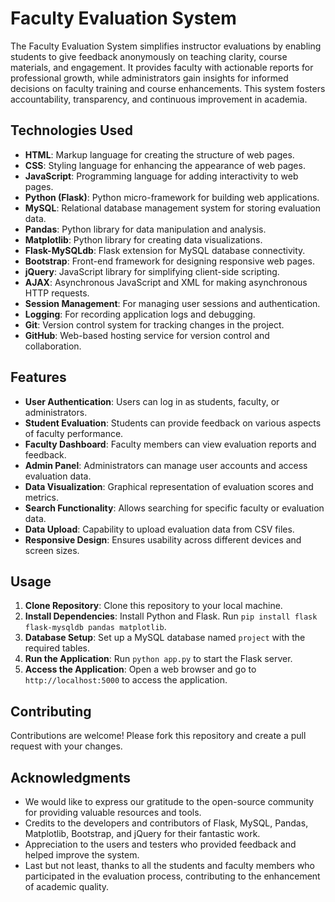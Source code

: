 # Faculty Evaluation System

The Faculty Evaluation System simplifies instructor evaluations by enabling students to give feedback anonymously on teaching clarity, course materials, and engagement. It provides faculty with actionable reports for professional growth, while administrators gain insights for informed decisions on faculty training and course enhancements. This system fosters accountability, transparency, and continuous improvement in academia.

## Technologies Used
- **HTML**: Markup language for creating the structure of web pages.
- **CSS**: Styling language for enhancing the appearance of web pages.
- **JavaScript**: Programming language for adding interactivity to web pages.
- **Python (Flask)**: Python micro-framework for building web applications.
- **MySQL**: Relational database management system for storing evaluation data.
- **Pandas**: Python library for data manipulation and analysis.
- **Matplotlib**: Python library for creating data visualizations.
- **Flask-MySQLdb**: Flask extension for MySQL database connectivity.
- **Bootstrap**: Front-end framework for designing responsive web pages.
- **jQuery**: JavaScript library for simplifying client-side scripting.
- **AJAX**: Asynchronous JavaScript and XML for making asynchronous HTTP requests.
- **Session Management**: For managing user sessions and authentication.
- **Logging**: For recording application logs and debugging.
- **Git**: Version control system for tracking changes in the project.
- **GitHub**: Web-based hosting service for version control and collaboration.


## Features
- **User Authentication**: Users can log in as students, faculty, or administrators.
- **Student Evaluation**: Students can provide feedback on various aspects of faculty performance.
- **Faculty Dashboard**: Faculty members can view evaluation reports and feedback.
- **Admin Panel**: Administrators can manage user accounts and access evaluation data.
- **Data Visualization**: Graphical representation of evaluation scores and metrics.
- **Search Functionality**: Allows searching for specific faculty or evaluation data.
- **Data Upload**: Capability to upload evaluation data from CSV files.
- **Responsive Design**: Ensures usability across different devices and screen sizes.

## Usage
1. **Clone Repository**: Clone this repository to your local machine.
2. **Install Dependencies**: Install Python and Flask. Run `pip install flask flask-mysqldb pandas matplotlib`.
3. **Database Setup**: Set up a MySQL database named `project` with the required tables.
4. **Run the Application**: Run `python app.py` to start the Flask server.
5. **Access the Application**: Open a web browser and go to `http://localhost:5000` to access the application.


## Contributing
Contributions are welcome! Please fork this repository and create a pull request with your changes.

## Acknowledgments

- We would like to express our gratitude to the open-source community for providing valuable resources and tools.
- Credits to the developers and contributors of Flask, MySQL, Pandas, Matplotlib, Bootstrap, and jQuery for their fantastic work.
- Appreciation to the users and testers who provided feedback and helped improve the system.
- Last but not least, thanks to all the students and faculty members who participated in the evaluation process, contributing to the enhancement of academic quality.

